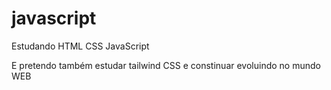 # javascript
 Estudando HTML CSS JavaScript

 E pretendo também estudar tailwind CSS e constinuar evoluindo no mundo WEB
